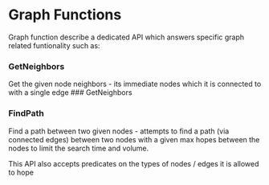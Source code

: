 # Graph Functions
Graph function describe a dedicated API which answers specific graph related funtionality such as:

### GetNeighbors
Get the given node neighbors - its immediate nodes which it is connected to with a single edge ### GetNeighbors

### FindPath
Find a path between two given nodes  - attempts to find a path (via connected edges) between two nodes with a given max hopes between
the nodes to limit the search time and volume. 

This API also accepts predicates on the types of nodes / edges it is allowed to hope 
